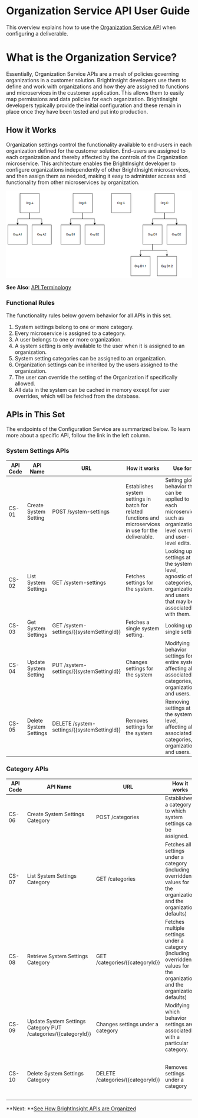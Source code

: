 # Organization Service API User Guide

This overview explains how to use the [Organization Service API](reference/OrganizationServiceAPI.yml) when configuring a deliverable.

# What is the Organization Service?
Essentially, Organization Service APIs are a mesh of policies governing organizations in a customer solution. BrightInsight developers use them to define and work with organizations and how they are assigned to functions and microservices in the customer application. This allows them to easily map permissions and data policies for each organization. BrightInsight developers typically provide the initial configuration and these remain in place once they have been tested and put into production.

## How it Works
Organization settings control the functionality available to end-users in each organization defined for the customer solution. End-users are assigned to each organization and thereby affected by the controls of the Organization microservice. This architecture enables the BrightInsight developer to configure organizations independently of other BrightInsight microservices, and then assign them as needed, making it easy to administer access and functionality from other microservices by organization. 

![Functional Heirarchy Diagram](../assets/images/OrganizationHeirarchy.png)

**See Also**: [API Terminology](../docs/API-Terminology.md)

### Functional Rules
The functionality rules below govern behavior for all APIs in this set.
1.	System settings belong to one or more category.
2.	Every microservice is assigned to a category.
3.	A user belongs to one or more organization.
4.	A system setting is only available to the user when it is assigned to an organization.
5.	System setting categories can be assigned to an organization.
6.	Organization settings can be inherited by the users assigned to the organization.
7.	The user can override the setting of the Organization if specifically allowed.
8.	All data in the system can be cached in memory except for user overrides, which will be fetched from the database.

## APIs in This Set
The endpoints of the Configuration Service are summarized below. To learn more about a specific API, follow the link in the left column.

### System Settings APIs

API Code	| API Name	| URL   	|How it works	| Use for
----------|-----------|---------|-------------|---------
CS-01	| Create System Setting| POST /system-settings	| Establishes system settings in batch for related functions and microservices in use for the deliverable. |	Setting global behavior that can be applied to each microservice, such as organization-level override and user-level edits.
CS-02	|List System Settings	| GET /system-settings	| Fetches settings for the system.	| Looking up settings at the system level, agnostic of categories, organizations, and users that may be associated with them.
CS-03	| Get System Settings	| GET /system-settings/{{systemSettingId}}	| Fetches a single system setting. 	| Looking up a single setting.
CS-04	| Update System Setting	| PUT /system-settings/{{systemSettingId}} | Changes settings for the system	| Modifying behavior settings for entire system, affecting all associated categories, organizations, and users.
CS-05	| Delete System Settings	| DELETE /system-settings/{{systemSettingId}}	| Removes settings for the system		| Removing settings at the system level, affecting all associated categories, organizations, and users.

### Category APIs

API Code	| API Name	| URL	| How it works	| Use for
----------|-----------|---------|-------------|---------
CS-06	| Create System Settings Category	| POST /categories | Establishes a category to which system settings can be assigned.	| Categorizing system settings to make them easier to administer.
CS-07	| List System Settings Category	| GET /categories	| Fetches all settings under a category (including overridden values for the organization and the organization defaults)	| Looking up behavior settings associated with a particular category. 
CS-08	| Retrieve System Settings Category	| GET /categories/{{categoryId}}	| Fetches multiple settings under a category (including overridden values for the organization and the organization defaults)	| Looking up the behavior settings that are associated with a category.
CS-09	| Update System Settings Category	PUT /categories/{{categoryId}}	| Changes settings under a category	| Modifying which behavior settings are associated with a particular category. 
CS-10	| Delete System Settings Category	| DELETE /categories/{{categoryId}}	| Removes settings under a category	| Disassociating system settings from a category without changing the settings.

**Next: **[See How BrightInsight APIs are Organized](../docs/HowBrightInsightAPIsareOrganized.md)
